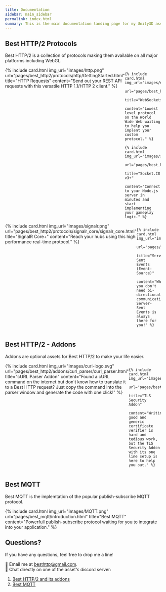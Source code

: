 ```yaml
---
title: Documentation
sidebar: main_sidebar
permalink: index.html
summary: This is the main documentation landing page for my Unity3D assets. Explore guides, examples and tutorials to integrate the Best assets!
---
```


## Best HTTP/2 Protocols

Best HTTP/2 is a collection of protocols making them available on all major platforms including WebGL.

<div class="card-group" style="display: flex;" >
  	{% include card.html img_url="images/http.png" 
							 url="pages/best_http2/protocols/http/GettingStarted.html" 
							 title="HTTP Requests" 
							 content="Send out your REST API requests with this versatile HTTP 1.1/HTTP 2 client." %}

  	{% include card.html img_url="images/websockets.png" 
							 url="pages/best_http2/protocols/websocket/websocket.html" 
							 title="WebSockets" 
							 content="Lowest level protocol on the World Wide Web waiting to help you implent your custom protocol." %}
	
	{% include card.html img_url="images/socketio.png" 
							 url="pages/best_http2/protocols/socketio/socketio.html" 
							 title="Socket.IO v3+" 
							 content="Connect to your Node.js server in minutes and start implementing your gameplay logic." %}
</div>

<div class="card-group"  style="display: flex;" >
	{% include card.html img_url="images/signalr.png" 
							 url="pages/best_http2/protocols/signalr_core/signalr_core.html" 
							 title="SignalR Core+" 
							 content="Reach your hubs using this high performance real-time protocol." %}
	
	{% include card.html img_url="images/sse.png" 
							 url="pages/best_http2/protocols/event_source/event_source.html" 
							 title="Server-Sent Events (Event-Source)" 
							 content="When you don't need bi-directional communication, Server-Sent Events is always there for you!" %}
</div>

## Best HTTP/2 - Addons

Addons are optional assets for Best HTTP/2 to make your life easier.

<div col="card-group"  style="display: flex;" >
	{% include card.html img_url="images/curl-logo.svg" 
							 url="pages/best_http2/addons/curl_parser/curl_parser.html" 
							 title="cURL Parser Addon" 
							 content="Found a cURL command on the internet but don't know how to translate it to a Best HTTP request? Just copy the command into the parser window and generate the code with one click!" %}
							 
	{% include card.html img_url="images/tls.png" 
							 url="pages/best_http2/addons/tls_security/tls_security.html" 
							 title="TLS Security Addon" 
							 content="Writing good and generic certificate verifier is hard and tedious work, but the TLS Security Addon with its one line setup is here to help you out." %}
</div>

## Best MQTT

Best MQTT is the implemtation of the popular publish-subscribe MQTT protocol.

<div col="card-group"  style="display: flex;" >
	{% include card.html img_url="images/MQTT.png" 
							 url="pages/best_mqtt/introduction.html" 
							 title="Best MQTT" 
							 content="Powerfull publish-subscribe protocol waiting for you to integrate into your application." %}
</div>

## Questions?

If you have any questions, feel free to drop me a line!

📧 Email me at [besthttp@gmail.com](mailto:besthttp@gmail.com).<br/>
💬 Chat directly on one of the asset's discord server:
1. [Best HTTP/2 and its addons](https://discord.gg/yD9tXwQ)
2. [Best MQTT](https://discord.gg/Ua94gRuKB6)